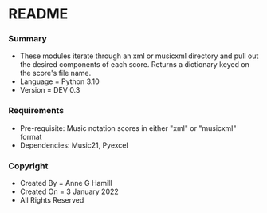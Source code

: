 # README #


### Summary ###

* These modules iterate through an xml or musicxml directory and pull out the desired components of each score.  Returns a dictionary keyed on the score's file name.
* Language = Python 3.10
* Version = DEV 0.3


### Requirements ###

* Pre-requisite: Music notation scores in either "xml" or "musicxml" format
* Dependencies: Music21, Pyexcel 


### Copyright ###

* Created By = Anne G Hamill
* Created On = 3 January 2022
* All Rights Reserved